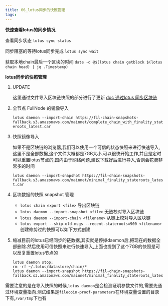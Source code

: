 ```yaml
---
title: 06_lotus同步的快照管理
tags: 
---
```


**快速查看lotus的同步情况**

查看同步状态 `lotus sync status`

同步阻塞的等待lotus同步完成 `lotus sync wait`

获取本地chain最后一个区块的时间 `date -d @$(lotus chain getblock $(lotus chain head) | jq .Timestamp)`

**lotus同步的快照管理**

1. UPDATE

	这里通过文件导入区块链快照的部分进行了更新 [doc 通过lotus 同步区块链](https://docs.filecoin.io/get-started/lotus/chain/#syncing)

2. 全节点 FullNode 的镜像导入

	`lotus daemon --import-chain https://fil-chain-snapshots-fallback.s3.amazonaws.com/mainnet/complete_chain_with_finality_stateroots_latest.car`

3. 快照镜像导入
	
	如果不是区块链的浏览器,我们可以使用一个可信的状态快照来进行快速导入,这里不是全部数据,这个文件大概都是7GB大小,可以很快开始工作,并且是定时可以重置lotus节点的,国内由于网络问题,建议下载好后进行导入,否则会花费非常多的时间
	
	`lotus daemon --import-snapshot https://fil-chain-snapshots-fallback.s3.amazonaws.com/mainnet/minimal_finality_stateroots_latest.car`
		
4. 区块数据的快照 snapshot 管理

	- `lotus chain export <file>` 导出区块链
	- `lotus daemon --import-snapshot <file>` 无链校对导入区块链
	- `lotus daemon --import-chain <filename>` 从链上校对导入区块链
	- `lotus export --skip-old-msgs --recent-stateroots=900 <filename>` 创建修剪过的快照可以如下方式创建

5. 缩减目前的lotus已经同步的链数据,其实就是停掉daemon后,把现在的数据全部删除.然后使用可信快照来进行快速导入,上面也提到了这个7GB的快照是可以反复重置lotus节点的
	
	```
	lotus daemon stop;
	rm -rf ~/.lotus/datastore/chain/*
	lotus daemon --import-snapshot https://fil-chain-snapshots-fallback.s3.amazonaws.com/mainnet/minimal_finality_stateroots_latest.car
	```
	
需要注意的是在导入快照的时候,`lotus daemon`是会检测证明参数文件的,需要先通过环境变量指向.测试结果是`filecoin-proof-parameters`在环境变量设置的目录下有,`/var/tmp`下也有